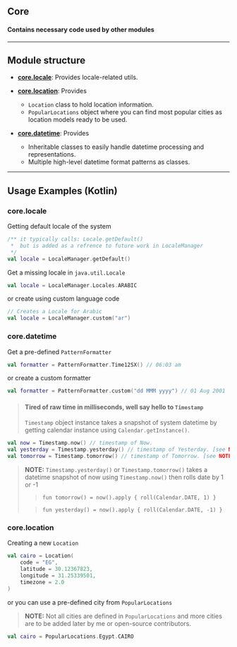 ## Core

#### Contains necessary code used by other modules

---

## Module structure

* [**core.locale**](https://github.com/typ-AhmedSleem/islamic-toolkit-kt/core/src/main/kotlin/com.typ.islamictkt/locale): Provides locale-related utils.

* [**core.location**](https://github.com/typ-AhmedSleem/islamic-toolkit-kt/core/src/main/kotlin/com.typ.islamictkt/location): Provides
    * `Location` class to hold location information.
    * `PopularLocations` object where you can find most popular cities
      as location models ready to be used.

* [**core.datetime**](https://github.com/typ-AhmedSleem/islamic-toolkit-kt/core/src/main/kotlin/com.typ.islamictkt/datetime): Provides
    * Inheritable classes to easily handle datetime processing and representations.
    * Multiple high-level datetime format patterns as classes.

---

## Usage Examples (Kotlin)

### core.locale

Getting default locale of the system

```kotlin
/** it typically calls: Locale.getDefault()
 *  but is added as a refrence to future work in LocaleManager
 */
val locale = LocaleManager.getDefault()
```

Get a missing locale in `java.util.Locale`

```kotlin
val locale = LocaleManager.Locales.ARABIC
```

or create using custom language code

```kotlin
// Creates a Locale for Arabic
val locale = LocaleManager.custom("ar")
```

### core.datetime

Get a pre-defined `PatternFormatter`

```kotlin
val formatter = PatternFormatter.Time12SX() // 06:03 am
```

or create a custom formatter

```kotlin
val formatter = PatternFormatter.custom("dd MMM yyyy") // 01 Aug 2001
```

> #### Tired of raw time in milliseconds, well say hello to `Timestamp`
> `Timestamp` object instance takes a snapshot of system datetime
> by getting calendar instance using `Calendar.getInstance()`.

```kotlin
val now = Timestamp.now() // timestamp of Now.
val yesterday = Timestamp.yesterday() // timestamp of Yesterday. [see NOTE below]
val tomorrow = Timestamp.tomorrow() // timestamp of Tomorrow. [see NOTE below]
```

> **NOTE:** `Timestamp.yesterday()` or `Timestamp.tomorrow()` takes a datetime
> snapshot of now using `Timestamp.now()` then rolls date by 1 or -1
> > `fun tomorrow() = now().apply { roll(Calendar.DATE, 1) }`
>
> > `fun yesterday() = now().apply { roll(Calendar.DATE, -1) }`
>

### core.location

Creating a new `Location`

```kotlin
val cairo = Location(
    code = "EG",
    latitude = 30.12367823,
    longitude = 31.25339501,
    timezone = 2.0
)
```

or you can use a pre-defined city from `PopularLocations`
> **NOTE:** Not all cities are defined in `PopularLocations`
> and more cities are to be added later by me or open-source contributors.

```kotlin
val cairo = PopularLocations.Egypt.CAIRO
```